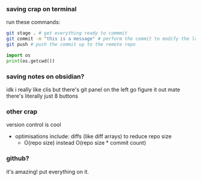 
### saving crap on terminal

run these commands:
```bash 
git stage . # get everything ready to commmit
git commit -m "this is a message" # perform the commit to modify the local repo
git push # push the commit up to the remote repo
```

```python
import os
print(os.getcwd())
```
### saving notes on obsidian?

idk 
i really like clis
but there's git panel on the left
go figure it out mate
there's literally just 8 buttons
### other crap

version control is cool
- optimisations include: diffs (like diff arrays) to reduce repo size
	- O(repo size) instead O(repo size * commit count)

### github?

it's amazing!
put everything on it.